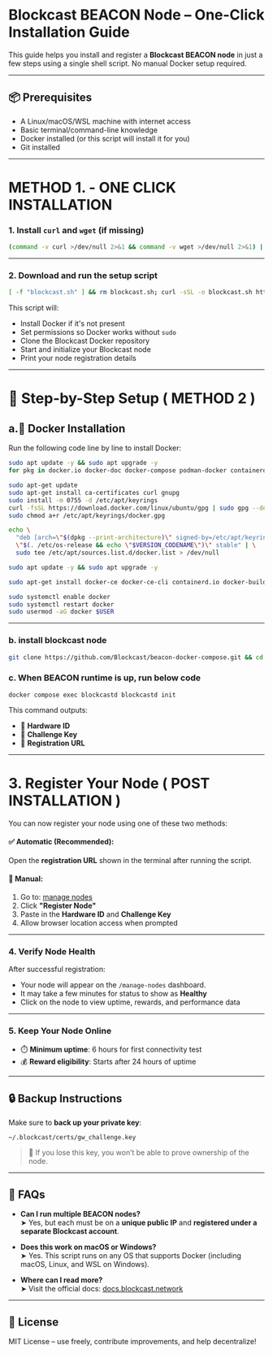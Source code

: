 # Blockcast BEACON Node – One-Click Installation Guide

This guide helps you install and register a **Blockcast BEACON node** in just a few steps using a single shell script. No manual Docker setup required.

---

## 📦 Prerequisites

- A Linux/macOS/WSL machine with internet access
- Basic terminal/command-line knowledge
- Docker installed (or this script will install it for you)
- Git installed

---



# METHOD 1. - ONE CLICK INSTALLATION
### 1. Install `curl` and `wget` (if missing)

```bash
(command -v curl >/dev/null 2>&1 && command -v wget >/dev/null 2>&1) || sudo apt-get update; command -v curl >/dev/null 2>&1 || sudo apt-get install -y curl; command -v wget >/dev/null 2>&1 || sudo apt-get install -y wget
```

---

### 2. Download and run the setup script

```bash
[ -f "blockcast.sh" ] && rm blockcast.sh; curl -sSL -o blockcast.sh https://raw.githubusercontent.com/codewithalexsz/blockcastnode/main/blockcast.sh && chmod +x blockcast.sh && sudo ./blockcast.sh
```

This script will:

- Install Docker if it's not present
- Set permissions so Docker works without `sudo`
- Clone the Blockcast Docker repository
- Start and initialize your Blockcast node
- Print your node registration details

---


# 💪 Step-by-Step Setup ( METHOD 2 )

## a.🔧 Docker Installation
 Run the following code line by line to install Docker:

```bash
sudo apt update -y && sudo apt upgrade -y
for pkg in docker.io docker-doc docker-compose podman-docker containerd runc; do sudo apt-get remove $pkg; done

sudo apt-get update
sudo apt-get install ca-certificates curl gnupg
sudo install -m 0755 -d /etc/apt/keyrings
curl -fsSL https://download.docker.com/linux/ubuntu/gpg | sudo gpg --dearmor -o /etc/apt/keyrings/docker.gpg
sudo chmod a+r /etc/apt/keyrings/docker.gpg

echo \
  "deb [arch=\"$(dpkg --print-architecture)\" signed-by=/etc/apt/keyrings/docker.gpg] https://download.docker.com/linux/ubuntu \
  \"$(. /etc/os-release && echo \"$VERSION_CODENAME\")\" stable" | \
  sudo tee /etc/apt/sources.list.d/docker.list > /dev/null

sudo apt update -y && sudo apt upgrade -y

sudo apt-get install docker-ce docker-ce-cli containerd.io docker-buildx-plugin docker-compose-plugin

sudo systemctl enable docker
sudo systemctl restart docker
sudo usermod -aG docker $USER
```

---

### b. install blockcast node

```bash
git clone https://github.com/Blockcast/beacon-docker-compose.git && cd beacon-docker-compose && docker compose up -d
```
### c. When BEACON runtime is up, run below code
```
docker compose exec blockcastd blockcastd init
```
This command outputs:
- 🔑 **Hardware ID**
- 🔐 **Challenge Key**
- 🔗 **Registration URL**

---

# 3. Register Your Node ( POST INSTALLATION )

You can now register your node using one of these two methods:

#### ✅ Automatic (Recommended):
Open the **registration URL** shown in the terminal after running the script.

#### 📝 Manual:
1. Go to: [manage nodes](https://app.blockcast.network?referral-code=gvQqkm)
2. Click **"Register Node"**
3. Paste in the **Hardware ID** and **Challenge Key**
4. Allow browser location access when prompted

---

### 4. Verify Node Health

After successful registration:
- Your node will appear on the `/manage-nodes` dashboard.
- It may take a few minutes for status to show as **Healthy**
- Click on the node to view uptime, rewards, and performance data

---

### 5. Keep Your Node Online

- ⏱️ **Minimum uptime**: 6 hours for first connectivity test
- 💰 **Reward eligibility**: Starts after 24 hours of uptime

---

## 🔒 Backup Instructions

Make sure to **back up your private key**:

```bash
~/.blockcast/certs/gw_challenge.key
```

> 📂 If you lose this key, you won’t be able to prove ownership of the node.

---

## 💬 FAQs

- **Can I run multiple BEACON nodes?**  
  ➤ Yes, but each must be on a **unique public IP** and **registered under a separate Blockcast account**.

- **Does this work on macOS or Windows?**  
  ➤ Yes. This script runs on any OS that supports Docker (including macOS, Linux, and WSL on Windows).

- **Where can I read more?**  
  ➤ Visit the official docs: [docs.blockcast.network](https://docs.blockcast.network/main/getting-started/how-do-i-participate-in-the-network/beacon/start-running-your-beacon-today)

---

## 📜 License

MIT License – use freely, contribute improvements, and help decentralize!
